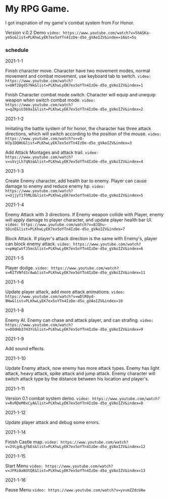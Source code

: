 # My RPG Game.
I got inspiration of my game's combat system from For Honor.

Version v.0.2 Demo
`video: https://www.youtube.com/watch?v=5hASKa-ym5o&list=PLKhwLyEK7ex5oYTn4IzDe-d5o_gVAoIZV&index=16&t=5s`

### schedule
2021-1-1

Finish character move. Character have two movement modes, normal movement and combat movement, use keyboard tab to switch.
`video: https://www.youtube.com/watch?v=UWf2Dgd57Nk&list=PLKhwLyEK7ex5oYTn4IzDe-d5o_gVAoIZV&index=1`

Finish Character combat mode switch. Character will equip and unequip weapon when switch combat mode.
`video: https://www.youtube.com/watch?v=qZKpiU369aI&list=PLKhwLyEK7ex5oYTn4IzDe-d5o_gVAoIZV&index=2`

2021-1-2

Imitating the battle system of for honor, the character has three attack directions, which will switch according to the position of the mouse.
`video: https://www.youtube.com/watch?v=vO-H7p1DQHU&list=PLKhwLyEK7ex5oYTn4IzDe-d5o_gVAoIZV&index=3`

Add Attack Montages and attack trail.
`video: https://www.youtube.com/watch?v=uVvjLh7qNzo&list=PLKhwLyEK7ex5oYTn4IzDe-d5o_gVAoIZV&index=4`

2021-1-3

Create Enemy character, add health bar to enemy. Player can cause damage to enemy and reduce enemy hp.
`video: https://www.youtube.com/watch?v=UjjyT1fhMLU&list=PLKhwLyEK7ex5oYTn4IzDe-d5o_gVAoIZV&index=5`

2021-1-4

Enemy Attack with 3 directions. If Enemy weapon collide with Player, enemy will apply damage to player character, and update player health bar UI.
`video: https://www.youtube.com/watch?v=8JQhu-SDinE&list=PLKhwLyEK7ex5oYTn4IzDe-d5o_gVAoIZV&index=7`

Block Attack. If player's attack direction is the same with Enemy's, player can block enemy attack.
`video: https://www.youtube.com/watch?v=pWqCwVfJ5mc&list=PLKhwLyEK7ex5oYTn4IzDe-d5o_gVAoIZV&index=6`

2021-1-5

Player dodge.
`video: https://www.youtube.com/watch?v=RITVNfd1rAw&list=PLKhwLyEK7ex5oYTn4IzDe-d5o_gVAoIZV&index=11`

2021-1-6

Update player attack, add more attack animations.
`video: https://www.youtube.com/watch?v=wDlR0yd-9Hw&list=PLKhwLyEK7ex5oYTn4IzDe-d5o_gVAoIZV&index=10`

2021-1-8

Enemy AI. Enemy can chase and attack player, and can strafing.
`video: https://www.youtube.com/watch?v=DOdHb37H3Yc&list=PLKhwLyEK7ex5oYTn4IzDe-d5o_gVAoIZV&index=9`

2021-1-9

Add sound effects.

2021-1-10

Update Enemy attack, now enemy has more attack types. Enemy has light attack, heavy attack, spike attack and jump attack. Enemy character will switch attack type by the distance between his location and player's.

2021-1-11

Version 0.1 combat system demo.
`video: https://www.youtube.com/watch?v=RvRDeM0xCyA&list=PLKhwLyEK7ex5oYTn4IzDe-d5o_gVAoIZV&index=8`

2021-1-12

Update player attack and debug some errors.

2021-1-14

Finish Castle map.
`video: https://www.youtube.com/watch?v=2VLg4LgfbEs&list=PLKhwLyEK7ex5oYTn4IzDe-d5o_gVAoIZV&index=12`

2021-1-15

Start Menu
`video: https://www.youtube.com/watch?v=JFRi8aN3tQE&list=PLKhwLyEK7ex5oYTn4IzDe-d5o_gVAoIZV&index=13`

2021-1-16

Pause Menu
`video: https://www.youtube.com/watch?v=yvvmZZdcUAw`
